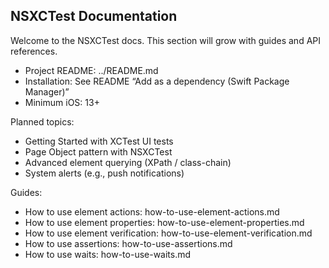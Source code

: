 ## NSXCTest Documentation

Welcome to the NSXCTest docs. This section will grow with guides and API references.

- Project README: ../README.md
- Installation: See README “Add as a dependency (Swift Package Manager)”
- Minimum iOS: 13+

Planned topics:
- Getting Started with XCTest UI tests
- Page Object pattern with NSXCTest
- Advanced element querying (XPath / class-chain)
- System alerts (e.g., push notifications)

Guides:
- How to use element actions: how-to-use-element-actions.md
- How to use element properties: how-to-use-element-properties.md
- How to use element verification: how-to-use-element-verification.md
- How to use assertions: how-to-use-assertions.md
- How to use waits: how-to-use-waits.md



